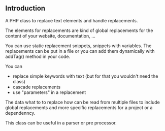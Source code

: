 ## Introduction

A PHP class to replace text elements and handle replacements.

The elements for replacements are kind of global replacements for the content
of your website, documentation, ... 

You can use static replacement snippets, snippets with variables.
The replacements can be put in a file or you can add them dynamically with addTag() method in your code.

You can

* replace simple keywords with text (but for that you wouldn't need the class)
* cascade replacements
* use "parameters" in a replacement

The data what to to replace how can be read from multiple files to include
global replacements and more specific replacements for a project or a dependenncy.

This class can be useful in a parser or pre processor.
